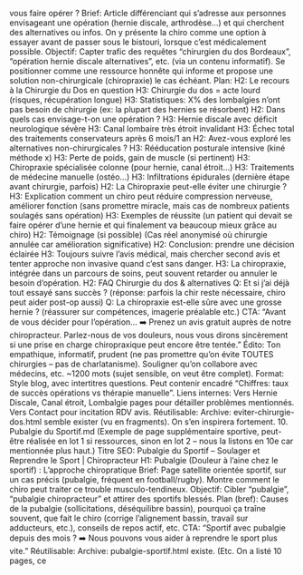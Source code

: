 vous faire opérer ? Brief: Article différenciant qui s’adresse aux personnes envisageant une opération (hernie discale, arthrodèse…) et qui cherchent des alternatives ou infos. On y présente la chiro comme une option à essayer avant de passer sous le bistouri, lorsque c’est médicalement possible. Objectif: Capter trafic des requêtes “chirurgien du dos Bordeaux”, “opération hernie discale alternatives”, etc. (via un contenu informatif). Se positionner comme une ressource honnête qui informe et propose une solution non-chirurgicale (chiropraxie) le cas échéant. Plan: H2: Le recours à la Chirurgie du Dos en question H3: Chirurgie du dos = acte lourd (risques, récupération longue) H3: Statistiques: X% des lombalgies n’ont pas besoin de chirurgie (ex: la plupart des hernies se résorbent) H2: Dans quels cas envisage-t-on une opération ? H3: Hernie discale avec déficit neurologique sévère H3: Canal lombaire très étroit invalidant H3: Échec total des traitements conservateurs après 6 mois/1 an H2: Avez-vous exploré les alternatives non-chirurgicales ? H3: Rééducation posturale intensive (kiné méthode x) H3: Perte de poids, gain de muscle (si pertinent) H3: Chiropraxie spécialisée colonne (pour hernie, canal étroit…) H3: Traitements de médecine manuelle (ostéo…) H3: Infiltrations épidurales (dernière étape avant chirurgie, parfois) H2: La Chiropraxie peut-elle éviter une chirurgie ? H3: Explication comment un chiro peut réduire compression nerveuse, améliorer fonction (sans promettre miracle, mais cas de nombreux patients soulagés sans opération) H3: Exemples de réussite (un patient qui devait se faire opérer d’une hernie et qui finalement va beaucoup mieux grâce au chiro) H2: Témoignage (si possible) (Cas réel anonymisé où chirurgie annulée car amélioration significative) H2: Conclusion: prendre une décision éclairée H3: Toujours suivre l’avis médical, mais chercher second avis et tenter approche non invasive quand c’est sans danger. H3: La chiropraxie, intégrée dans un parcours de soins, peut souvent retarder ou annuler le besoin d’opération. H2: FAQ Chirurgie du dos & alternatives Q: Et si j’ai déjà tout essayé sans succès ? (réponse: parfois la chir reste nécessaire, chiro peut aider post-op aussi) Q: La chiropraxie est-elle sûre avec une grosse hernie ? (réassurer sur compétences, imagerie préalable etc.) CTA: “Avant de vous décider pour l’opération… ➡️ Prenez un avis gratuit auprès de notre chiropracteur. Parlez-nous de vos douleurs, nous vous dirons sincèrement si une prise en charge chiropraxique peut encore être tentée.” Édito: Ton empathique, informatif, prudent (ne pas promettre qu’on évite TOUTES chirurgies – pas de charlatanisme). Souligner qu’on collabore avec médecins, etc. ~1200 mots (sujet sensible, on veut être complet). Format: Style blog, avec intertitres questions. Peut contenir encadré “Chiffres: taux de succès opérations vs thérapie manuelle”. Liens internes: Vers Hernie Discale, Canal étroit, Lombalgie pages pour détailler problèmes mentionnés. Vers Contact pour incitation RDV avis. Réutilisable: Archive: eviter-chirurgie-dos.html semble exister (vu en fragments). On s’en inspirera fortement. 10. Pubalgie du Sportif.md (Exemple de page supplémentaire sportive, peut-être réalisée en lot 1 si ressources, sinon en lot 2 – nous la listons en 10e car mentionnée plus haut.) Titre SEO: Pubalgie du Sportif – Soulager et Reprendre le Sport | Chiropracteur H1: Pubalgie (Douleur à l’aine chez le sportif) : L’approche chiropratique Brief: Page satellite orientée sportif, sur un cas précis (pubalgie, fréquent en football/rugby). Montre comment le chiro peut traiter ce trouble musculo-tendineux. Objectif: Cibler “pubalgie”, “pubalgie chiropracteur” et attirer des sportifs blessés. Plan (bref): Causes de la pubalgie (sollicitations, déséquilibre bassin), pourquoi ça traîne souvent, que fait le chiro (corrige l’alignement bassin, travail sur adducteurs, etc.), conseils de repos actif, etc. CTA: “Sportif avec pubalgie depuis des mois ? ➡️ Nous pouvons vous aider à reprendre le sport plus vite.” Réutilisable: Archive: pubalgie-sportif.html existe. (Etc. On a listé 10 pages, ce